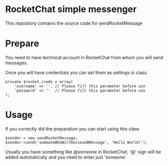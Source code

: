 # RocketChat simple messenger

This repository contains the source code for sendRocketMessage

# Prepare

You need to have technical account in RocketChat from whom you will send messages.

Once you will have credentials you can set them as settings in class.

    private $rocket_creds = array(
        'username' => '', // Please fill this parameter before use
        'password' => ''  // Please fill this parameter before use
    );

# Usage

If you correctly did the preparation you can start using this class 

    $sender = new sendRocketMessage;
    $sender->send('someoneWhoWillRecieveAMessage', 'Hello World!');

Usually you have something like @someone in RocketChat, '@' sign will be added automatically and you need to enter just 'someone'. 
